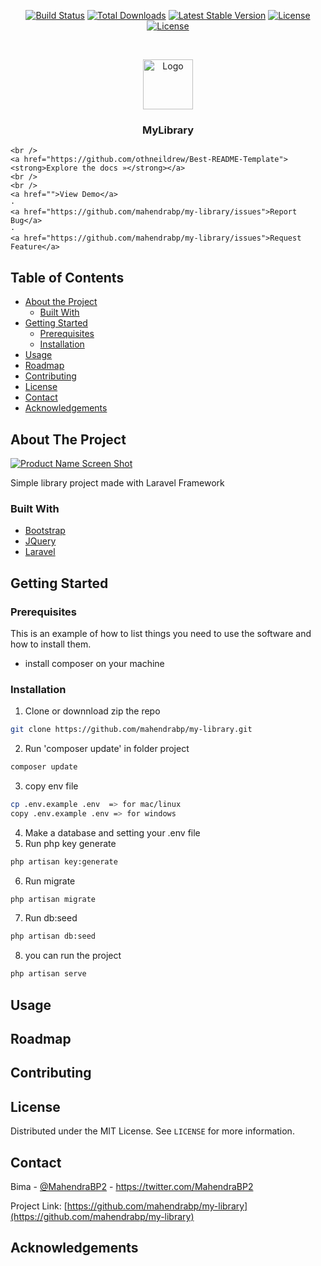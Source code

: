 
<p align="center">
<a href="https://travis-ci.org/laravel/framework"><img src="https://travis-ci.org/laravel/framework.svg" alt="Build Status"></a>
<a href="https://packagist.org/packages/laravel/framework"><img src="https://poser.pugx.org/laravel/framework/d/total.svg" alt="Total Downloads"></a>
<a href="https://packagist.org/packages/laravel/framework"><img src="https://poser.pugx.org/laravel/framework/v/stable.svg" alt="Latest Stable Version"></a>
<a href="https://packagist.org/packages/laravel/framework"><img src="https://poser.pugx.org/laravel/framework/license.svg" alt="License"></a>
<a href="http://linkedin.com/in/mahendrabp/"><img src="https://img.shields.io/badge/-LinkedIn-black.svg?style=flat-square&logo=linkedin&colorB=555" alt="License"></a>
</p>





<!-- PROJECT LOGO -->
<br />
<p align="center">
  <a href="https://github.com/othneildrew/Best-README-Template">
    <img src="images/logo.png" alt="Logo" width="80" height="80">
  </a>

  <h3 align="center">MyLibrary</h3>

  <p align="center">
    
    <br />
    <a href="https://github.com/othneildrew/Best-README-Template"><strong>Explore the docs »</strong></a>
    <br />
    <br />
    <a href="">View Demo</a>
    ·
    <a href="https://github.com/mahendrabp/my-library/issues">Report Bug</a>
    ·
    <a href="https://github.com/mahendrabp/my-library/issues">Request Feature</a>
  </p>
</p>



<!-- TABLE OF CONTENTS -->
## Table of Contents

* [About the Project](#about-the-project)
  * [Built With](#built-with)
* [Getting Started](#getting-started)
  * [Prerequisites](#prerequisites)
  * [Installation](#installation)
* [Usage](#usage)
* [Roadmap](#roadmap)
* [Contributing](#contributing)
* [License](#license)
* [Contact](#contact)
* [Acknowledgements](#acknowledgements)



<!-- ABOUT THE PROJECT -->
## About The Project

[![Product Name Screen Shot][product-screenshot]](https://example.com)

Simple library project made with Laravel Framework

### Built With

* [Bootstrap](https://getbootstrap.com)
* [JQuery](https://jquery.com)
* [Laravel](https://laravel.com)



<!-- GETTING STARTED -->
## Getting Started


### Prerequisites

This is an example of how to list things you need to use the software and how to install them.
* install composer on your machine


### Installation


1. Clone or downnload zip the repo
```sh
git clone https://github.com/mahendrabp/my-library.git
```
2. Run 'composer update' in folder project
```sh
composer update
```
3. copy env file
```sh
cp .env.example .env  => for mac/linux
copy .env.example .env => for windows
```
4. Make a database and setting your .env file 
5. Run php key generate
```sh
php artisan key:generate
```
6. Run migrate
```sh
php artisan migrate
```
7. Run db:seed
```sh
php artisan db:seed
```
8. you can run the project
```sh
php artisan serve
```




<!-- USAGE EXAMPLES -->
## Usage



<!-- ROADMAP -->
## Roadmap




<!-- CONTRIBUTING -->
## Contributing



<!-- LICENSE -->
## License

Distributed under the MIT License. See `LICENSE` for more information.



<!-- CONTACT -->
## Contact

Bima - [@MahendraBP2](https://twitter.com/MahendraBP2) - https://twitter.com/MahendraBP2

Project Link: [https://github.com/mahendrabp/my-library](https://github.com/mahendrabp/my-library)



<!-- ACKNOWLEDGEMENTS -->
## Acknowledgements






<!-- MARKDOWN LINKS & IMAGES -->
<!-- https://www.markdownguide.org/basic-syntax/#reference-style-links -->
[contributors-shield]: https://img.shields.io/github/contributors/othneildrew/Best-README-Template.svg?style=flat-square
[contributors-url]: https://github.com/othneildrew/Best-README-Template/graphs/contributors
[forks-shield]: https://img.shields.io/github/forks/othneildrew/Best-README-Template.svg?style=flat-square
[forks-url]: https://github.com/othneildrew/Best-README-Template/network/members
[stars-shield]: https://img.shields.io/github/stars/othneildrew/Best-README-Template.svg?style=flat-square
[stars-url]: https://github.com/othneildrew/Best-README-Template/stargazers
[issues-shield]: https://img.shields.io/github/issues/othneildrew/Best-README-Template.svg?style=flat-square
[issues-url]: https://github.com/othneildrew/Best-README-Template/issues
[license-shield]: https://img.shields.io/github/license/othneildrew/Best-README-Template.svg?style=flat-square
[license-url]: https://github.com/othneildrew/Best-README-Template/blob/master/LICENSE.txt
[linkedin-shield]: https://img.shields.io/badge/-LinkedIn-black.svg?style=flat-square&logo=linkedin&colorB=555
[linkedin-url]: https://linkedin.com/in/othneildrew
[product-screenshot]: images/screenshot.png
